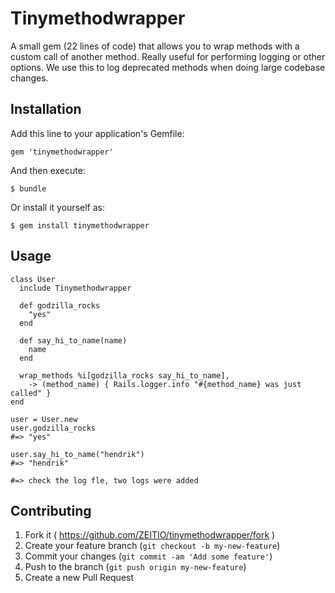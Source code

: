 # Tinymethodwrapper

A small gem (22 lines of code) that allows you to wrap methods with a custom
call of another method.  Really useful for performing logging or other
options. We use this to log deprecated methods when doing large codebase
changes.


## Installation

Add this line to your application's Gemfile:

    gem 'tinymethodwrapper'

And then execute:

    $ bundle

Or install it yourself as:

    $ gem install tinymethodwrapper

## Usage

    class User
      include Tinymethodwrapper

      def godzilla_rocks
        "yes"
      end

      def say_hi_to_name(name)
        name
      end

      wrap_methods %i[godzilla_rocks say_hi_to_name],
        -> (method_name) { Rails.logger.info "#{method_name} was just called" }
    end

    user = User.new
    user.godzilla_rocks
    #=> "yes"

    user.say_hi_to_name("hendrik")
    #=> "hendrik"

    #=> check the log fle, two logs were added

## Contributing

1. Fork it ( https://github.com/ZEITIO/tinymethodwrapper/fork )
2. Create your feature branch (`git checkout -b my-new-feature`)
3. Commit your changes (`git commit -am 'Add some feature'`)
4. Push to the branch (`git push origin my-new-feature`)
5. Create a new Pull Request
